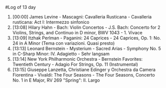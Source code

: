 #Log of 13 day

1. [00:00] James Levine - Mascagni: Cavalleria Rusticana - Cavalleria rusticana: Act I: Intermezzo sinfonico
1. [13:08] Hilary Hahn - Bach: Violin Concertos - J.S. Bach: Concerto for 2 Violins, Strings, and Continuo in D minor, BWV 1043 - 1. Vivace
1. [13:09] Itzhak Perlman - Paganini: 24 Caprices - 24 Caprices, Op. 1: No. 24 in A Minor (Tema con variazioni. Quasi presto)
1. [13:13] Leonard Bernstein - Mysterium - Sacred Arias - Symphony No. 5 in C-Sharp Minor: IV. Adagietto - Sehr langsam
1. [13:14] New York Philharmonic Orchestra - Bernstein Favorites: Twentieth Century - Adagio For Strings, Op. 11 (Instrumental)
1. [13:15] Giuseppe Lanzetta, Christiane Edinger y Orchestra da Camera Fiorentina - Vivaldi: The Four Seasons - The Four Seasons, Concerto No. 1 in E Major, RV 269 "Spring": II. Largo
